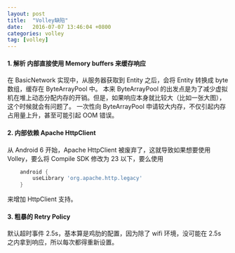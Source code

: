 ```yaml
---
layout: post
title:  "Volley缺陷"
date:   2016-07-07 13:46:04 +0800
categories: volley
tag: [volley]
---
```


#### 1. 解析 内部直接使用 Memory buffers 来缓存响应

在 BasicNetwork 实现中，从服务器获取到 Entity 之后，会将 Entity 转换成 byte 数组，缓存在 ByteArrayPool 中。
本来 ByteArrayPool 的出发点是为了减少虚拟机在堆上动态分配内存的开销。但是，如果响应本身就比较大（比如一张大图），这个时候就会有问题了。
一次性向 ByteArrayPool 申请较大内存，不仅引起内存占用量上升，甚至可能引起 OOM 错误。

#### 2. 内部依赖 Apache HttpClient

从 Android 6 开始，Apache HttpClient 被废弃了，这就导致如果想要使用 Volley，要么将 Compile SDK 修改为 23 以下，要么使用

```gradle
    android {
        useLibrary 'org.apache.http.legacy'
    }
```    
来增加 HttpClient 支持。

#### 3. 粗暴的 Retry Policy

默认超时事件 2.5s，基本算是鸡肋的配置，因为除了 wifi 环境，没可能在 2.5s 之内拿到响应，所以每次都得重新设置。

 